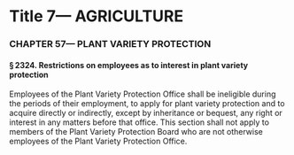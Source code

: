 
# Title 7— AGRICULTURE
### CHAPTER 57— PLANT VARIETY PROTECTION
#### § 2324. Restrictions on employees as to interest in plant variety protection

Employees of the Plant Variety Protection Office shall be ineligible during the periods of their employment, to apply for plant variety protection and to acquire directly or indirectly, except by inheritance or bequest, any right or interest in any matters before that office. This section shall not apply to members of the Plant Variety Protection Board who are not otherwise employees of the Plant Variety Protection Office.
